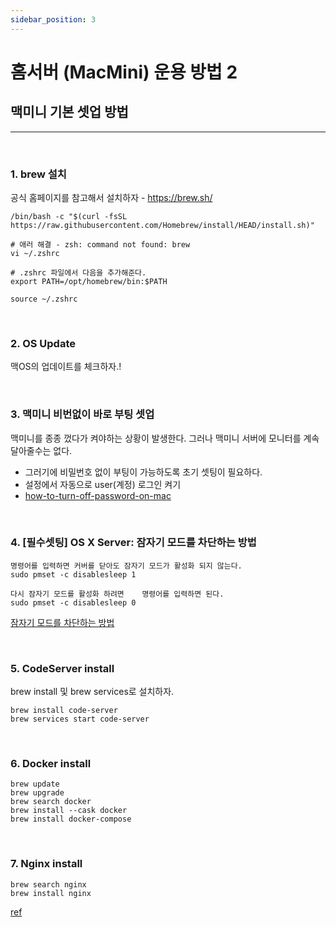 ```yaml
---
sidebar_position: 3
---
```


# 홈서버 (MacMini) 운용 방법 2

<head>
  <meta name="keywords" content="Mac Server, 맥미니 서버, 운용"/>
</head>

## 맥미니 기본 셋업 방법

---

<br/>

### 1. brew 설치

공식 홈페이지를 참고해서 설치하자 - https://brew.sh/ 

```
/bin/bash -c "$(curl -fsSL https://raw.githubusercontent.com/Homebrew/install/HEAD/install.sh)"

# 애러 해결 - zsh: command not found: brew
vi ~/.zshrc

# .zshrc 파일에서 다음을 추가해준다.
export PATH=/opt/homebrew/bin:$PATH

source ~/.zshrc
```

<br/>

### 2. OS Update

맥OS의 업데이트를 체크하자.!

<br/>

### 3. 맥미니 비번없이 바로 부팅 셋업

맥미니를 종종 껐다가 켜야하는 상황이 발생한다. 그러나 맥미니 서버에 모니터를 계속 달아줄수는 없다. 
- 그러기에 비밀번호 없이 부팅이 가능하도록 초기 셋팅이 필요하다.    
- 설정에서 자동으로 user(계정) 로그인 켜기  
- [how-to-turn-off-password-on-mac](https://www.fonedog.com/ko/powermymac/how-to-turn-off-password-on-mac.html)


<br/>

### 4. [필수셋팅] OS X Server: 잠자기 모드를 차단하는 방법

```
명령어를 입력하면 커버를 닫아도 잠자기 모드가 활성화 되지 않는다.
sudo pmset -c disablesleep 1  

다시 잠자기 모드를 활성화 하려면    명령어를 입력하면 된다.
sudo pmset -c disablesleep 0
```

[잠자기 모드를 차단하는 방법](https://support.apple.com/ko-kr/HT200106)

<br/>

### 5. CodeServer install

brew install 및 brew services로 설치하자.

```
brew install code-server
brew services start code-server 
```
<br/>

### 6. Docker install 

```
brew update
brew upgrade
brew search docker
brew install --cask docker
brew install docker-compose
```
<br/>

### 7. Nginx install 

```
brew search nginx
brew install nginx
```

[ref](https://codewagon.tistory.com/2)
